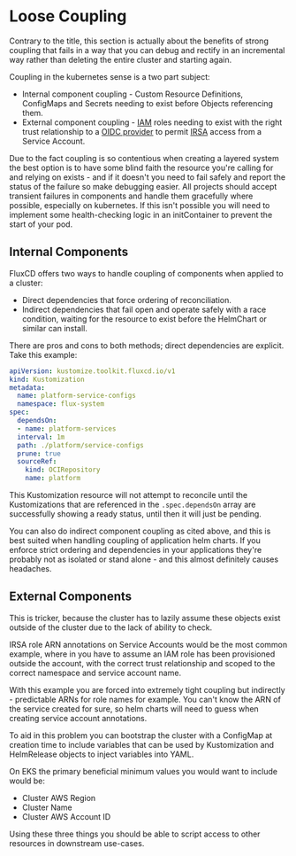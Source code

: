 # Loose Coupling

Contrary to the title, this section is actually about the benefits of strong coupling that fails in a way that you can debug and rectify in an incremental way rather than deleting the entire cluster and starting again.

Coupling in the kubernetes sense is a two part subject:

- Internal component coupling - Custom Resource Definitions, ConfigMaps and Secrets needing to exist before Objects referencing them.
- External component coupling - [IAM](https://aws.amazon.com/iam/getting-started/) roles needing to exist with the right trust relationship to a [OIDC provider](https://docs.aws.amazon.com/eks/latest/userguide/enable-iam-roles-for-service-accounts.html) to permit [IRSA](https://docs.aws.amazon.com/eks/latest/userguide/iam-roles-for-service-accounts.html) access from a Service Account.

Due to the fact coupling is so contentious when creating a layered system the best option is to have some blind faith the resource you're calling for and relying on exists - and if it doesn't you need to fail safely and report the status of the failure so make debugging easier. All projects should accept transient failures in components and handle them gracefully where possible, especially on kubernetes. If this isn't possible you will need to implement some health-checking logic in an initContainer to prevent the start of your pod.

## Internal Components

FluxCD offers two ways to handle coupling of components when applied to a cluster:

- Direct dependencies that force ordering of reconciliation.
- Indirect dependencies that fail open and operate safely with a race condition, waiting for the resource to exist before the HelmChart or similar can install.

There are pros and cons to both methods; direct dependencies are explicit. Take this example:

```yaml
apiVersion: kustomize.toolkit.fluxcd.io/v1
kind: Kustomization
metadata:
  name: platform-service-configs
  namespace: flux-system
spec:
  dependsOn:
  - name: platform-services
  interval: 1m
  path: ./platform/service-configs
  prune: true
  sourceRef:
    kind: OCIRepository
    name: platform
```

This Kustomization resource will not attempt to reconcile until the Kustomizations that are referenced in the `.spec.dependsOn` array are successfully showing a ready status, until then it will just be pending.

You can also do indirect component coupling as cited above, and this is best suited when handling coupling of application helm charts. If you enforce strict ordering and dependencies in your applications they're probably not as isolated or stand alone - and this almost definitely causes headaches.

## External Components

This is tricker, because the cluster has to lazily assume these objects exist outside of the cluster due to the lack of ability to check.

IRSA role ARN annotations on Service Accounts would be the most common example, where in you have to assume an IAM role has been provisioned outside the account, with the correct trust relationship and scoped to the correct namespace and service account name.

With this example you are forced into extremely tight coupling but indirectly - predictable ARNs for role names for example. You can't know the ARN of the service created for sure, so helm charts will need to guess when creating service account annotations.

To aid in this problem you can bootstrap the cluster with a ConfigMap at creation time to include variables that can be used by Kustomization and HelmRelease objects to inject variables into YAML.

On EKS the primary beneficial minimum values you would want to include would be:

- Cluster AWS Region
- Cluster Name
- Cluster AWS Account ID

Using these three things you should be able to script access to other resources in downstream use-cases.
